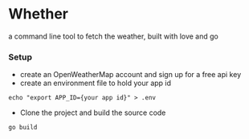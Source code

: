 # Whether

a command line tool to fetch the weather, built with love and go

### Setup
* create an OpenWeatherMap account and sign up for a free api key
* create an environment file to hold your app id
```
echo "export APP_ID={your app id}" > .env
```
* Clone the project and build the source code
```
go build
```


